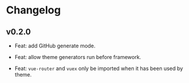# Changelog

## v0.2.0

- Feat: add GitHub generate mode.

- Feat: allow theme generators run before framework.

- Feat: `vue-router` and `vuex` only be imported when it has been used by theme.
